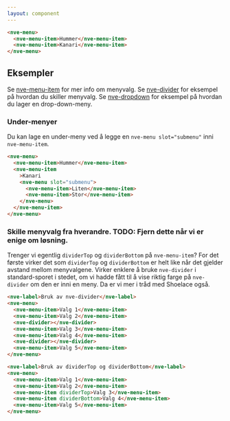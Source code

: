 ```yaml
---
layout: component
---
```


<CodeExamplePreview>

```html
<nve-menu>
  <nve-menu-item>Hummer</nve-menu-item>
  <nve-menu-item>Kanari</nve-menu-item>
</nve-menu>
```

</CodeExamplePreview>

## Eksempler

Se [nve-menu-item](/components/nve-menu-item) for mer info om menyvalg.
Se [nve-divider](/components/nve-divider) for eksempel på hvordan du skiller menyvalg.
Se [nve-dropdown](/components/nve-dropdown) for eksempel på hvordan du lager en drop-down-meny.

### Under-menyer

Du kan lage en under-meny ved å legge en `nve-menu slot="submenu"` inni `nve-menu-item`.

<CodeExamplePreview>

```html
<nve-menu>
  <nve-menu-item>Hummer</nve-menu-item>
  <nve-menu-item
    >Kanari
    <nve-menu slot="submenu">
      <nve-menu-item>Liten</nve-menu-item>
      <nve-menu-item>Stor</nve-menu-item>
    </nve-menu>
  </nve-menu-item>
</nve-menu>
```

</CodeExamplePreview>

### Skille menyvalg fra hverandre. TODO: Fjern dette når vi er enige om løsning.

Trenger vi egentlig `dividerTop` og `dividerBottom` på `nve-menu-item`?
For det første virker det som `dividerTop` og `dividerBottom` er helt like når det gjelder avstand mellom menyvalgene.
Virker enklere å bruke `nve-divider` i standard-sporet i stedet, om vi hadde fått til å vise riktig farge på `nve-divider` om den er inni en meny. Da er vi mer i tråd med Shoelace også.

<CodeExamplePreview>

```html
<nve-label>Bruk av nve-divider</nve-label>
<nve-menu>
  <nve-menu-item>Valg 1</nve-menu-item>
  <nve-menu-item>Valg 2</nve-menu-item>
  <nve-divider></nve-divider>
  <nve-menu-item>Valg 3</nve-menu-item>
  <nve-menu-item>Valg 4</nve-menu-item>
  <nve-divider></nve-divider>
  <nve-menu-item>Valg 5</nve-menu-item>
</nve-menu>

<nve-label>Bruk av dividerTop og dividerBottom</nve-label>
<nve-menu>
  <nve-menu-item>Valg 1</nve-menu-item>
  <nve-menu-item>Valg 2</nve-menu-item>
  <nve-menu-item dividerTop>Valg 3</nve-menu-item>
  <nve-menu-item dividerBottom>Valg 4</nve-menu-item>
  <nve-menu-item>Valg 5</nve-menu-item>
</nve-menu>
```

</CodeExamplePreview>
